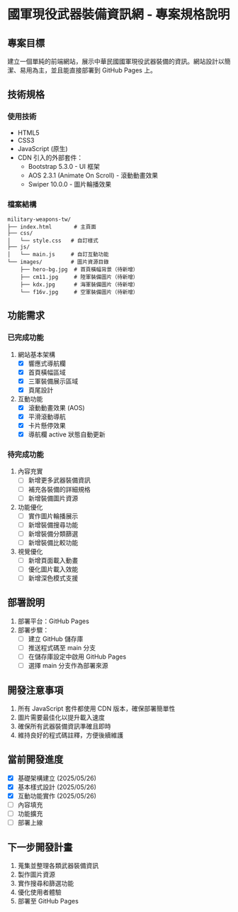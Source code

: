 # 國軍現役武器裝備資訊網 - 專案規格說明

## 專案目標
建立一個單純的前端網站，展示中華民國國軍現役武器裝備的資訊。網站設計以簡潔、易用為主，並且能直接部署到 GitHub Pages 上。

## 技術規格

### 使用技術
- HTML5
- CSS3
- JavaScript (原生)
- CDN 引入的外部套件：
  - Bootstrap 5.3.0 - UI 框架
  - AOS 2.3.1 (Animate On Scroll) - 滾動動畫效果
  - Swiper 10.0.0 - 圖片輪播效果

### 檔案結構
```
military-weapons-tw/
├── index.html       # 主頁面
├── css/
│   └── style.css   # 自訂樣式
├── js/
│   └── main.js     # 自訂互動功能
└── images/         # 圖片資源目錄
    ├── hero-bg.jpg  # 首頁橫幅背景（待新增）
    ├── cm11.jpg     # 陸軍裝備圖片（待新增）
    ├── kdx.jpg      # 海軍裝備圖片（待新增）
    └── f16v.jpg     # 空軍裝備圖片（待新增）
```

## 功能需求

### 已完成功能
1. 網站基本架構
   - [x] 響應式導航欄
   - [x] 首頁橫幅區域
   - [x] 三軍裝備展示區域
   - [x] 頁尾設計

2. 互動功能
   - [x] 滾動動畫效果 (AOS)
   - [x] 平滑滾動導航
   - [x] 卡片懸停效果
   - [x] 導航欄 active 狀態自動更新

### 待完成功能
1. 內容充實
   - [ ] 新增更多武器裝備資訊
   - [ ] 補充各裝備的詳細規格
   - [ ] 新增裝備圖片資源

2. 功能優化
   - [ ] 實作圖片輪播展示
   - [ ] 新增裝備搜尋功能
   - [ ] 新增裝備分類篩選
   - [ ] 新增裝備比較功能

3. 視覺優化
   - [ ] 新增頁面載入動畫
   - [ ] 優化圖片載入效能
   - [ ] 新增深色模式支援

## 部署說明
1. 部署平台：GitHub Pages
2. 部署步驟：
   - [ ] 建立 GitHub 儲存庫
   - [ ] 推送程式碼至 main 分支
   - [ ] 在儲存庫設定中啟用 GitHub Pages
   - [ ] 選擇 main 分支作為部署來源

## 開發注意事項
1. 所有 JavaScript 套件都使用 CDN 版本，確保部署簡單性
2. 圖片需要最佳化以提升載入速度
3. 確保所有武器裝備資訊準確且即時
4. 維持良好的程式碼註釋，方便後續維護

## 當前開發進度
- [x] 基礎架構建立 (2025/05/26)
- [x] 基本樣式設計 (2025/05/26)
- [x] 互動功能實作 (2025/05/26)
- [ ] 內容填充
- [ ] 功能擴充
- [ ] 部署上線

## 下一步開發計畫
1. 蒐集並整理各類武器裝備資訊
2. 製作圖片資源
3. 實作搜尋和篩選功能
4. 優化使用者體驗
5. 部署至 GitHub Pages